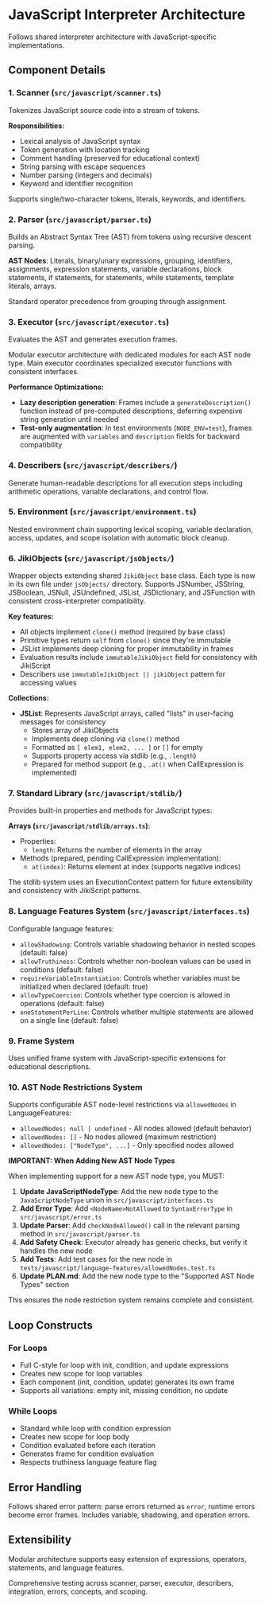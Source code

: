 # JavaScript Interpreter Architecture

Follows shared interpreter architecture with JavaScript-specific implementations.

## Component Details

### 1. Scanner (`src/javascript/scanner.ts`)

Tokenizes JavaScript source code into a stream of tokens.

**Responsibilities:**

- Lexical analysis of JavaScript syntax
- Token generation with location tracking
- Comment handling (preserved for educational context)
- String parsing with escape sequences
- Number parsing (integers and decimals)
- Keyword and identifier recognition

Supports single/two-character tokens, literals, keywords, and identifiers.

### 2. Parser (`src/javascript/parser.ts`)

Builds an Abstract Syntax Tree (AST) from tokens using recursive descent parsing.

**AST Nodes**: Literals, binary/unary expressions, grouping, identifiers, assignments, expression statements, variable declarations, block statements, if statements, for statements, while statements, template literals, arrays.

Standard operator precedence from grouping through assignment.

### 3. Executor (`src/javascript/executor.ts`)

Evaluates the AST and generates execution frames.

Modular executor architecture with dedicated modules for each AST node type. Main executor coordinates specialized executor functions with consistent interfaces.

**Performance Optimizations:**

- **Lazy description generation**: Frames include a `generateDescription()` function instead of pre-computed descriptions, deferring expensive string generation until needed
- **Test-only augmentation**: In test environments (`NODE_ENV=test`), frames are augmented with `variables` and `description` fields for backward compatibility

### 4. Describers (`src/javascript/describers/`)

Generate human-readable descriptions for all execution steps including arithmetic operations, variable declarations, and control flow.

### 5. Environment (`src/javascript/environment.ts`)

Nested environment chain supporting lexical scoping, variable declaration, access, updates, and scope isolation with automatic block cleanup.

### 6. JikiObjects (`src/javascript/jsObjects/`)

Wrapper objects extending shared `JikiObject` base class. Each type is now in its own file under `jsObjects/` directory. Supports JSNumber, JSString, JSBoolean, JSNull, JSUndefined, JSList, JSDictionary, and JSFunction with consistent cross-interpreter compatibility.

**Key features:**

- All objects implement `clone()` method (required by base class)
- Primitive types return `self` from `clone()` since they're immutable
- JSList implements deep cloning for proper immutability in frames
- Evaluation results include `immutableJikiObject` field for consistency with JikiScript
- Describers use `immutableJikiObject || jikiObject` pattern for accessing values

**Collections:**

- **JSList**: Represents JavaScript arrays, called "lists" in user-facing messages for consistency
  - Stores array of JikiObjects
  - Implements deep cloning via `clone()` method
  - Formatted as `[ elem1, elem2, ... ]` or `[]` for empty
  - Supports property access via stdlib (e.g., `.length`)
  - Prepared for method support (e.g., `.at()` when CallExpression is implemented)

### 7. Standard Library (`src/javascript/stdlib/`)

Provides built-in properties and methods for JavaScript types:

**Arrays (`src/javascript/stdlib/arrays.ts`)**:

- Properties:
  - `length`: Returns the number of elements in the array
- Methods (prepared, pending CallExpression implementation):
  - `at(index)`: Returns element at index (supports negative indices)

The stdlib system uses an ExecutionContext pattern for future extensibility and consistency with JikiScript patterns.

### 8. Language Features System (`src/javascript/interfaces.ts`)

Configurable language features:

- `allowShadowing`: Controls variable shadowing behavior in nested scopes (default: false)
- `allowTruthiness`: Controls whether non-boolean values can be used in conditions (default: false)
- `requireVariableInstantiation`: Controls whether variables must be initialized when declared (default: true)
- `allowTypeCoercion`: Controls whether type coercion is allowed in operations (default: false)
- `oneStatementPerLine`: Controls whether multiple statements are allowed on a single line (default: false)

### 9. Frame System

Uses unified frame system with JavaScript-specific extensions for educational descriptions.

### 10. AST Node Restrictions System

Supports configurable AST node-level restrictions via `allowedNodes` in LanguageFeatures:

- `allowedNodes: null | undefined` - All nodes allowed (default behavior)
- `allowedNodes: []` - No nodes allowed (maximum restriction)
- `allowedNodes: ["NodeType", ...]` - Only specified nodes allowed

**IMPORTANT: When Adding New AST Node Types**

When implementing support for a new AST node type, you MUST:

1. **Update JavaScriptNodeType**: Add the new node type to the `JavaScriptNodeType` union in `src/javascript/interfaces.ts`
2. **Add Error Type**: Add `<NodeName>NotAllowed` to `SyntaxErrorType` in `src/javascript/error.ts`
3. **Update Parser**: Add `checkNodeAllowed()` call in the relevant parsing method in `src/javascript/parser.ts`
4. **Add Safety Check**: Executor already has generic checks, but verify it handles the new node
5. **Add Tests**: Add test cases for the new node in `tests/javascript/language-features/allowedNodes.test.ts`
6. **Update PLAN.md**: Add the new node type to the "Supported AST Node Types" section

This ensures the node restriction system remains complete and consistent.

## Loop Constructs

### For Loops

- Full C-style for loop with init, condition, and update expressions
- Creates new scope for loop variables
- Each component (init, condition, update) generates its own frame
- Supports all variations: empty init, missing condition, no update

### While Loops

- Standard while loop with condition expression
- Creates new scope for loop body
- Condition evaluated before each iteration
- Generates frame for condition evaluation
- Respects truthiness language feature flag

## Error Handling

Follows shared error pattern: parse errors returned as `error`, runtime errors become error frames. Includes variable, shadowing, and operation errors.

## Extensibility

Modular architecture supports easy extension of expressions, operators, statements, and language features.

Comprehensive testing across scanner, parser, executor, describers, integration, errors, concepts, and scoping.
